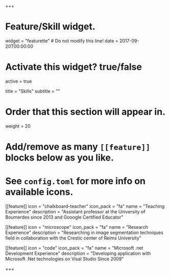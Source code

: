 +++
# Feature/Skill widget.
widget = "featurette"  # Do not modify this line!
date = 2017-09-20T00:00:00

# Activate this widget? true/false
active = true

title = "Skills"
subtitle = ""

# Order that this section will appear in.
weight = 20

# Add/remove as many `[[feature]]` blocks below as you like.
# See `config.toml` for more info on available icons.

[[feature]]
  icon = "chalkboard-teacher"
  icon_pack = "fa"
  name = "Teaching Experience"
  description = "Assistant professor at the University of Boumerdes since 2013 and Gooogle Certified Educator"
  
[[feature]]
  icon = "microscope"
  icon_pack = "fa"
  name = "Research Experience"
  description = "Researching in image segmentation techniques field in collaboration with the Crestic center of Reims University"

 
 [[feature]]
  icon = "code"
  icon_pack = "fa"
  name = "Microsoft .net Development Experience"
  description = "Developing application with Microsoft .Net technologies on Visal Studio Since 2009"

+++
 